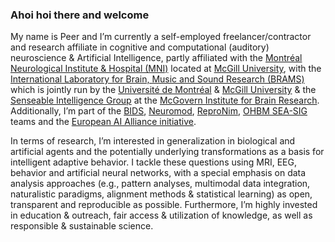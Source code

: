 ### Ahoi hoi there and welcome 

My name is Peer and I’m currently a self-employed freelancer/contractor and research affiliate in cognitive and computational (auditory) neuroscience & Artificial Intelligence, partly affiliated with the [Montréal Neurological Institute & Hospital (MNI)](https://www.mcgill.ca/neuro/) located at [McGill University](https://www.mcgill.ca/), with the [International Laboratory for Brain, Music and Sound Research (BRAMS)](https://www.brams.org/en/) which is jointly run by the [Université de Montréal](https://www.umontreal.ca/) & [McGill University](https://www.mcgill.ca/) & the [Senseable Intelligence Group](https://sensein.group/) at the [McGovern Institute for Brain Research](https://mcgovern.mit.edu/). Additionally, I’m part of the [BIDS](https://bids-specification.readthedocs.io/en/stable/index.html), [Neuromod](https://www.cneuromod.ca/), [ReproNim](https://www.repronim.org/), [OHBM SEA-SIG](https://ohbm-environment.org/) teams and the [European AI Alliance initiative](https://digital-strategy.ec.europa.eu/en/policies/european-ai-alliance).

In terms of research, I’m interested in generalization in biological and artificial agents and the potentially underlying transformations as a basis for intelligent adaptive behavior. I tackle these questions using MRI, EEG, behavior and artificial neural networks, with a special emphasis on data analysis approaches (e.g., pattern analyses, multimodal data integration, naturalistic paradigms, alignment methods & statistical learning) as open, transparent and reproducible as possible. Furthermore, I’m highly invested in education & outreach, fair access & utilization of knowledge, as well as responsible & sustainable science.
